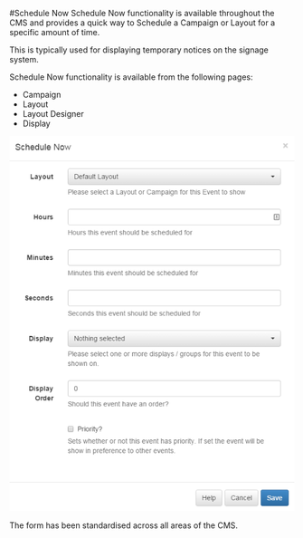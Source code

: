 <!--toc=scheduling-->
#Schedule Now
Schedule Now functionality is available throughout the CMS and provides a quick way to Schedule a Campaign or Layout for a specific amount of time.

This is typically used for displaying temporary notices on the signage system.

Schedule Now functionality is available from the following pages:
- Campaign
- Layout
- Layout Designer
- Display

![Schedule Now Form](img/scheduling_schedule_now.png)

The form has been standardised across all areas of the CMS.